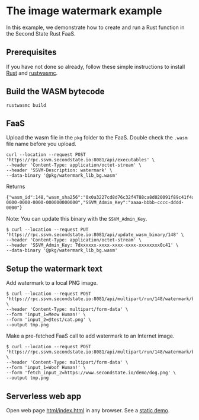 # The image watermark example

In this example, we demonstrate how to create and run a Rust function in the Second State Rust FaaS.

## Prerequisites

If you have not done so already, follow these simple instructions to install [Rust](https://www.rust-lang.org/tools/install) and [rustwasmc](https://www.secondstate.io/articles/ssvmup/).

## Build the WASM bytecode

```
rustwasmc build
```

## FaaS

Upload the wasm file in the `pkg` folder to the FaaS. Double check the `.wasm` file name before you upload.

```
curl --location --request POST 'https://rpc.ssvm.secondstate.io:8081/api/executables' \
--header 'Content-Type: application/octet-stream' \
--header 'SSVM-Description: watermark' \
--data-binary '@pkg/watermark_lib_bg.wasm'
```

Returns

```
{"wasm_id":148,"wasm_sha256":"0x0a3227cd8d76c32f4788ca8d020091f89c41f4abc7a3c3b1c10490d439a22b1b","SSVM_Usage_Key":"00000000-0000-0000-0000-000000000000","SSVM_Admin_Key":"aaaa-bbbb-cccc-dddd-0000"}
```

Note: You can update this binary with the `SSVM_Admin_Key`.

```
$ curl --location --request PUT 'https://rpc.ssvm.secondstate.io:8081/api/update_wasm_binary/148' \
--header 'Content-Type: application/octet-stream' \
--header 'SSVM_Admin_Key: 7dxxxxxx-xxxx-xxxx-xxxx-xxxxxxxx0c41' \
--data-binary '@pkg/watermark_lib_bg.wasm'
```

## Setup the watermark text

Add watermark to a local PNG image.

```
$ curl --location --request POST 'https://rpc.ssvm.secondstate.io:8081/api/multipart/run/148/watermark/bytes' \
--header 'Content-Type: multipart/form-data' \
--form 'input_1=Meow Human!' \
--form 'input_2=@test/cat.png' \
--output tmp.png
```

Make a pre-fetched FaaS call to add watermark to an Internet image.

```
$ curl --location --request POST 'https://rpc.ssvm.secondstate.io:8081/api/multipart/run/148/watermark/bytes' \
--header 'Content-Type: multipart/form-data' \
--form 'input_1=Woof Human!' \
--form 'fetch_input_2=https://www.secondstate.io/demo/dog.png' \
--output tmp.png
```

## Serverless web app

Open web page [html/index.html](html/index.html) in any browser. See a [static demo](https://second-state.github.io/wasm-learning/faas/watermark/html/index.html).
